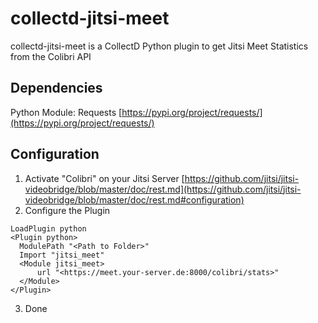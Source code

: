 # collectd-jitsi-meet

collectd-jitsi-meet is a CollectD Python plugin to get Jitsi Meet Statistics from the Colibri API

## Dependencies

Python Module: Requests [https://pypi.org/project/requests/](https://pypi.org/project/requests/)

## Configuration

1. Activate "Colibri" on your Jitsi Server [https://github.com/jitsi/jitsi-videobridge/blob/master/doc/rest.md](https://github.com/jitsi/jitsi-videobridge/blob/master/doc/rest.md#configuration)
2. Configure the Plugin
  ```
  LoadPlugin python
  <Plugin python>
    ModulePath "<Path to Folder>"
    Import "jitsi_meet"
    <Module jitsi_meet>
        url "<https://meet.your-server.de:8000/colibri/stats>"
    </Module>
  </Plugin>
  ```
3. Done
